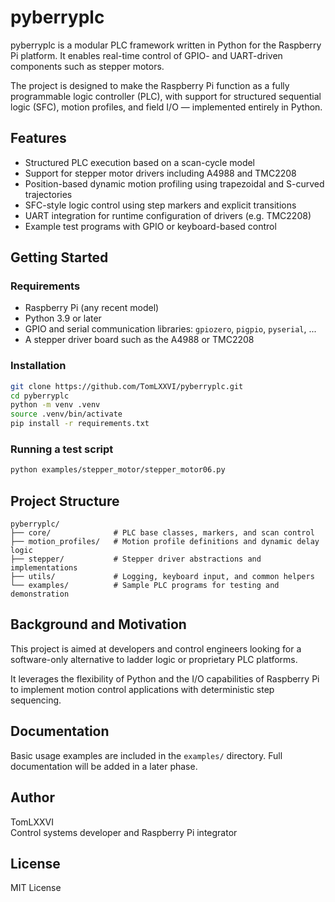 # pyberryplc

pyberryplc is a modular PLC framework written in Python for the Raspberry Pi 
platform. It enables real-time control of GPIO- and UART-driven components such 
as stepper motors.

The project is designed to make the Raspberry Pi function as a fully 
programmable logic controller (PLC), with support for structured sequential 
logic (SFC), motion profiles, and field I/O — implemented entirely in Python.

## Features

- Structured PLC execution based on a scan-cycle model
- Support for stepper motor drivers including A4988 and TMC2208
- Position-based dynamic motion profiling using trapezoidal and S-curved trajectories
- SFC-style logic control using step markers and explicit transitions
- UART integration for runtime configuration of drivers (e.g. TMC2208)
- Example test programs with GPIO or keyboard-based control

## Getting Started

### Requirements

- Raspberry Pi (any recent model)
- Python 3.9 or later
- GPIO and serial communication libraries: `gpiozero`, `pigpio`, `pyserial`, ...
- A stepper driver board such as the A4988 or TMC2208

### Installation

```bash
git clone https://github.com/TomLXXVI/pyberryplc.git
cd pyberryplc
python -m venv .venv
source .venv/bin/activate
pip install -r requirements.txt
```

### Running a test script

```bash
python examples/stepper_motor/stepper_motor06.py
```

## Project Structure

```
pyberryplc/
├── core/              # PLC base classes, markers, and scan control
├── motion_profiles/   # Motion profile definitions and dynamic delay logic
├── stepper/           # Stepper driver abstractions and implementations
├── utils/             # Logging, keyboard input, and common helpers
└── examples/          # Sample PLC programs for testing and demonstration
```

## Background and Motivation

This project is aimed at developers and control engineers looking for a 
software-only alternative to ladder logic or proprietary PLC platforms.

It leverages the flexibility of Python and the I/O capabilities of Raspberry Pi 
to implement motion control applications with deterministic step sequencing.

## Documentation

Basic usage examples are included in the `examples/` directory. 
Full documentation will be added in a later phase.

## Author

TomLXXVI  
Control systems developer and Raspberry Pi integrator

## License

MIT License
